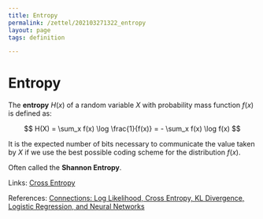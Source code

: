 ```yaml
---
title: Entropy
permalink: /zettel/202103271322_entropy
layout: page
tags: definition

---
```

# Entropy

The **entropy** $H(x)$ of a random variable $X$ with probability mass function $f(x)$ is defined as:

$$
H(X) = \sum_x f(x) \log \frac{1}{f(x)} = - \sum_x f(x) \log f(x)
$$

It is the expected number of bits necessary to communicate the value taken by $X$ if we 
use the best possible coding scheme for the distribution $f(x)$.


Often called the **Shannon Entropy**.

Links: [Cross Entropy](202103271307_crossEntropy)

References: [Connections: Log Likelihood, Cross Entropy, KL Divergence, Logistic Regression, and Neural Networks](https://glassboxmedicine.com/2019/12/07/connections-log-likelihood-cross-entropy-kl-divergence-logistic-regression-and-neural-networks/)

